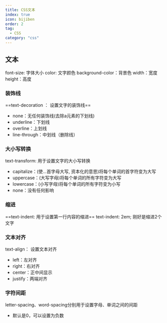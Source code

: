 ```yaml
---
title: CSS文本
index: true
icon: bijiben
order: 2
tag:
  - CSS
category: "css"
---
```



## 文本

font-size:  字体大小
color:  文字颜色
background-color：背景色
width：宽度
height：高度

### 装饰线

==text-decoration ： 设置文字的装饰线==

- none：无任何装饰线(去除a元素的下划线)
- underline：下划线
- overline：上划线
- line-through：中划线（删除线）

### 大小写转换

text-transform: 用于设置文字的大小写转换
- capitalize：(使…首字母大写, 资本化的意思)将每个单词的首字符变为大写
- uppercase：(大写字母)将每个单词的所有字符变为大写
- lowercase：(小写字母)将每个单词的所有字符变为小写
- none：没有任何影响

### 缩进

==text-indent: 用于设置第一行内容的缩进==
text-indent: 2em; 刚好是缩进2个文字

### 文本对齐

text-align： 设置文本对齐
- left：左对齐
- right：右对齐
- center：正中间显示
- justify：两端对齐

### 字符间距

letter-spacing、word-spacing分别用于设置字母、单词之间的间距
- 默认是0，可以设置为负数
